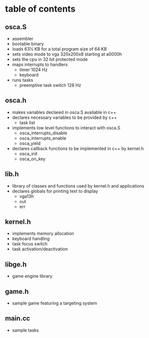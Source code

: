 # table of contents
## osca.S
* assembler
* bootable binary
* loads 63½ KB for a total program size of 64 KB
* sets video mode to vga 320x200x8 starting at a0000h
* sets the cpu in 32 bit protected mode
* maps interrupts to handlers
    * timer 1024 Hz
    * keyboard
* runs tasks
    * preemptive task switch 128 Hz

## osca.h
* makes variables declared in osca.S available in c++
* declares necessary variables to be provided by c++
  * task list
* implements low level functions to interact with osca.S
  * osca_interrupts_disable
  * osca_interrupts_enable
  * osca_yield
* declares callback functions to be implemented in c++ by kernel.h
  * osca_init
  * osca_on_key

## lib.h
* library of classes and functions used by kernel.h and applications
* declares globals for printing text to display
  * vga13h
  * out
  * err

## kernel.h
* implements memory allocation
* keyboard handling
* task focus switch
* task activation/deactivation

## libge.h
* game engine library

## game.h
* sample game featuring a targeting system

## main.cc
* sample tasks